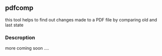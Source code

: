 ## pdfcomp

this tool helps to find out changes made to a PDF file by comparing old and last state

### Descroption

more coming soon ....

